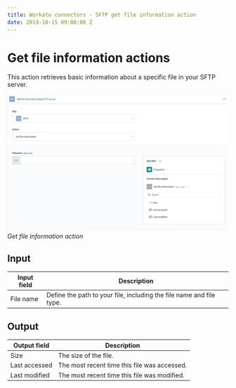 ```yaml
---
title: Workato connectors - SFTP get file information action
date: 2019-10-15 09:00:00 Z
---
```


# Get file information actions

This action retrieves basic information about a specific file in your SFTP server.

![Get file information action](/assets/images/connectors/sftp/get-file-information-action.png)
*Get file information action*

## Input

| Input field | Description                                                          |
| ----------- | -------------------------------------------------------------------- |
| File name   | Define the path to your file, including the file name and file type. |

## Output

| Output field  | Description                                  |
| ------------- | -------------------------------------------- |
| Size          | The size of the file.                        |
| Last accessed | The most recent time this file was accessed. |
| Last modified | The most recent time this file was modified. |
